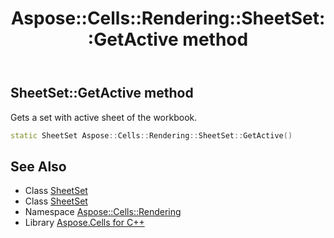 ﻿---
title: Aspose::Cells::Rendering::SheetSet::GetActive method
linktitle: GetActive
second_title: Aspose.Cells for C++ API Reference
description: 'Aspose::Cells::Rendering::SheetSet::GetActive method. Gets a set with active sheet of the workbook in C++.'
type: docs
weight: 600
url: /cpp/aspose.cells.rendering/sheetset/getactive/
---
## SheetSet::GetActive method


Gets a set with active sheet of the workbook.

```cpp
static SheetSet Aspose::Cells::Rendering::SheetSet::GetActive()
```

## See Also

* Class [SheetSet](../)
* Class [SheetSet](../)
* Namespace [Aspose::Cells::Rendering](../../)
* Library [Aspose.Cells for C++](../../../)
